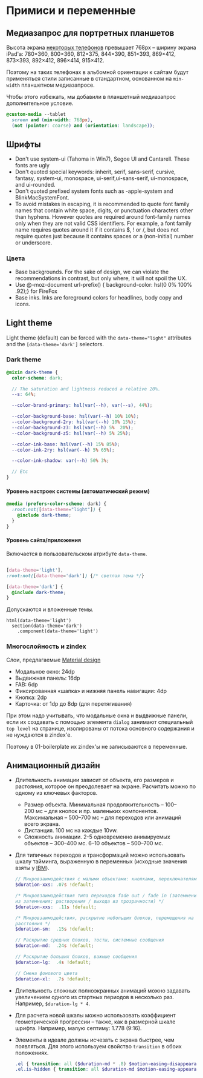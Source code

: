 # Примиси и переменные

## Медиазапрос для портретных планшетов

Высота экрана [некоторых телефонов](https://gs.statcounter.com/screen-resolution-stats/mobile/worldwide/#monthly-202106-202206-bar) превышает 768px – ширину экрана iPad'а: 780×360, 800×360, 812×375, 844×390, 851×393, 869×412, 873×393, 892×412, 896×414, 915×412.

Поэтому на таких телефонах в альбомной ориентации к сайтам будут применяться стили записанные в стандартном, основанном на `min-width` планшетном медиазапросе.

Чтобы этого избежать, мы добавили в планшетный медиазапрос дополнительное условие.

```css
@custom-media --tablet
  screen and (min-width: 768px),
  (not (pointer: coarse) and (orientation: landscape));
```

## Шрифты

- Don't use system-ui (Tahoma in Win7), Segoe UI and Cantarell. These fonts are ugly
- Don't quoted special keywords: inherit, serif, sans-serif, cursive, fantasy, system-ui, monospace, ui-serif,ui-sans-serif, ui-monospace, and ui-rounded.
- Don't quoted prefixed system fonts such as -apple-system and BlinkMacSystemFont.
- To avoid mistakes in escaping, it is recommended to quote font family names that contain white space, digits, or punctuation characters other than hyphens.
However quotes are required around font-family names only when they are not valid CSS identifiers. For example, a font family name requires quotes around it if it contains $, ! or /, but does not require quotes just because it contains spaces or a (non-initial) number or underscore.

### Цвета

- Base backgrounds. For the sake of design, we can violate the recommendations in contrast, but only where, it will not spoil the UX.
- Use @-moz-document url-prefix() { background-color: hsl(0 0% 100% .92);} for FireFox
- Base inks. Inks are foreground colors for headlines, body copy and icons.

## Light theme

Light theme (default) can be forced with the `data-theme="light"` attributes and the `[data-theme='dark']` selectors.

### Dark theme

```scss
@mixin dark-theme {
  color-scheme: dark;

  // The saturation and lightness reduced a relative 20%.
  --s: 64%;

  --color-brand-primary: hsl(var(--h), var(--s), 44%);

  --color-background-base: hsl(var(--h) 10% 10%);
  --color-background-2ry: hsl(var(--h) 10% 15%);
  --color-background-z3: hsl(var(--h) 5%  20%);
  --color-background-z5: hsl(var(--h) 5% 25%);

  --color-ink-base: hsl(var(--h) 15% 85%);
  --color-ink-2ry: hsl(var(--h) 5% 65%);

  --color-ink-shadow: var(--h) 50% 3%;

  // Etc
}
```

#### Уровень настроек системы (автоматический режим)

```scss
@media (prefers-color-scheme: dark) {
  :root:not([data-theme="light"]) {
    @include dark-theme;
  }
}
```

#### Уровень сайта/приложения

Включается в пользовательском атрибуте `data-theme`.

```scss

[data-theme='light'],
:root:not([data-theme='dark']) {/* светлая тема */}

[data-theme='dark'] {
  @include dark-theme;
}
```

Допускаются и вложенные темы.

```pug
html(data-theme='light')
  section(data-theme='dark')
    .component(data-theme='light')
```

### Многослойность и zindex

Слои, предлагаемые [Material design](https://material.io/design/environment/elevation.html)

- Модальное окно: 24dp
- Выдвижная панель: 16dp
- FAB: 6dp
- Фиксированная «шапка» и нижняя панель навигации: 4dp
- Кнопка: 2dp
- Карточка: от 1dp до 8dp (для перетягивания)

При этом надо учитывать, что модальные окна и выдвижные панели, если их создавать с помощью элемента `dialog` занимают специальный `top level` на странице, изолированы от потока основного содержания и не нуждаются в zindex'е.

Поэтому в 01-boilerplate их zindex'ы не записываются в переменные.

## Анимационный дизайн

- Длительность анимации зависит от объекта, его размеров и растояния, которое он преодолевает на экране. Расчитать можно по одному из ключевых факторов.
  - Размер объекта. Минимальная продолжительность – 100–200 мс – для кнопок и пр. маленьких компонентов. Максимальная – 500–700 мс – для переходов или анимаций всего экрана.
  - Дистанция. 100 мс на каждые 10vw.
  - Сложность анимации. 2-5 одновременно анимируемых объектов – 300–400 мс. 6–10 объектов – 500–700 мс.
- Для типичных переходов и трансформаций можно использовать шкалу тайминга, выраженную в переменных (исходные значения взяты у [IBM](https://carbondesignsystem.com/guidelines/motion/overview/#duration)).

  ```scss
  // Микровзаимодействия с малыми объектами: кнопками, переключателями etc
  $duration-xxs: .07s !default;

  /* Микровзаимодействия типа переходов fade out / fade in (затемнения / выхода
  из затемнения; растворения / выхода из прозрачности) */
  $duration-xxs:  .11s !default;

  /* Микровзаимодействия, раскрытие небольших блоков, перемещения на небольшие
  расстояния */
  $duration-sm:  .15s !default;

  // Раскрытие средних блоков, тосты, системные сообщения
  $duration-md:  .24s !default;

  // Раскрытие больших блоков, важные сообщения
  $duration-lg:  .4s !default;

  // Смена фонового цвета
  $duration-xl:  .7s !default;
  ```

- Длительность сложных полноэкранных анимаций можно задавать увеличением одного из стартных периодов в несколько раз. Например, `$duration-lg * 4`.
- Для расчета новой шкалы можно использовать коэффициент геометрической прогрессии – также, как в размерной шкале шрифта. Например, малую септиму: 1.778 (9:16).
- Элементы в идеале должны исчезать с экрана быстрее, чем появляться. Для этого используем свойство `transition` в обоих положениях.

  ```scss
  .el { transition: all ($duration-md * .8) $motion-easing-disappearance; }
  .el.is-hidden { transition: all $duration-md $motion-easing-appearance; }
  ```
